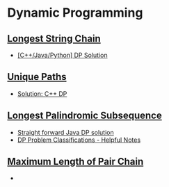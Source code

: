 # Dynamic Programming

## [Longest String Chain](https://leetcode.com/problems/longest-string-chain/)
+ [[C++/Java/Python] DP Solution](https://leetcode.com/problems/longest-string-chain/discuss/294890/C%2B%2BJavaPython-DP-Solution)

## [Unique Paths](https://leetcode.com/problems/unique-paths/)
+ [Solution: C++ DP](https://leetcode.com/problems/unique-paths/discuss/22954/C%2B%2B-DP)

## [ Longest Palindromic Subsequence](https://leetcode.com/problems/longest-palindromic-subsequence/)
+ [Straight forward Java DP solution](https://leetcode.com/problems/longest-palindromic-subsequence/discuss/?currentPage=1&orderBy=most_votes&query=)
+ [DP Problem Classifications - Helpful Notes](https://leetcode.com/problems/longest-palindromic-subsequence/discuss/222605/DP-Problem-Classifications-Helpful-Notes)

## [Maximum Length of Pair Chain](https://leetcode.com/problems/maximum-length-of-pair-chain/)
+ 